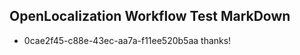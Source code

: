 ## OpenLocalization Workflow Test MarkDown
* 0cae2f45-c88e-43ec-aa7a-f11ee520b5aa thanks!

<!--HONumber=Sep16_HO1-->


